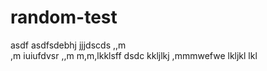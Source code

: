 # random-test
asdf
asdfsdebhj
jjjdscds
,,m   
 ,m
iuiufdvsr
,,m
m,m,lkklsff
dsdc
kkljlkj ,mmmwefwe
lkljkl
lkl

